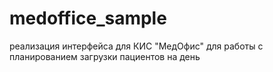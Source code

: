 # medoffice_sample
реализация интерфейса для КИС "МедОфис" для работы с планированием загрузки пациентов на день
